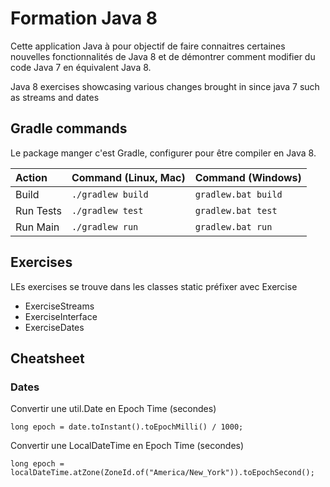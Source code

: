 # Formation Java 8

Cette application Java à pour objectif de faire connaitres certaines nouvelles fonctionnalités de Java 8 et de démontrer comment modifier du code Java 7 en équivalent Java 8.

Java 8 exercises showcasing various changes brought in since java 7 such as streams and dates

## Gradle commands

Le package manger c'est Gradle, configurer pour être compiler en Java 8.

| Action    | Command (Linux, Mac) | Command (Windows)     |
|:----------|:---------------------|:----------------------|
| Build     | ``./gradlew build``  | ``gradlew.bat build`` |
| Run Tests | ``./gradlew test``   | ``gradlew.bat test``  |
| Run Main  | ``./gradlew run``    | ``gradlew.bat run``   |

## Exercises

LEs exercises se trouve dans les classes static préfixer avec Exercise
- ExerciseStreams
- ExerciseInterface
- ExerciseDates

## Cheatsheet

### Dates

Convertir une util.Date en Epoch Time (secondes)
```
long epoch = date.toInstant().toEpochMilli() / 1000;
```

Convertir une LocalDateTime en Epoch Time (secondes)
```
long epoch = localDateTime.atZone(ZoneId.of("America/New_York")).toEpochSecond();
```